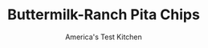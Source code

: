 ---
layout: ../../layouts/MarkdownPostLayout.astro
title: Buttermilk-Ranch Pita Chips
author: America's Test Kitchen
pubDate: 2023-03-15
description: "Our DIY pita chips require just a few minutes of work for a big payoff."
image_url: https://res.cloudinary.com/hksqkdlah/image/upload/ar_1:1,c_fill,dpr_2.0,f_auto,fl_lossy.progressive.strip_profile,g_faces:auto,q_auto:low,w_344/20882_sfs-5easyflavorpitachips-buttermilkranch-2
tags: ["Breads"]
calories: 1459
protein: 2
carbohydrates: 13
fats: 
fiber: 1
ingredients: ["4 (8-inch), pita breads","1 tablespoon, buttermilk powder","2 teaspoons, dried dill","1 teaspoon, kosher salt","1/4 teaspoon, garlic powder","1/4 teaspoon, onion powder","1/2 cup, extra-virgin olive oil"]
serves: 8
time: "35 minutes, plus 20 minutes cooling"
instructions: ["Adjust oven racks to upper-middle and lower-middle positions and heat oven to 350 degrees. Using kitchen shears, cut around perimeter of each pita and separate into 2 thin rounds. Combine buttermilk powder, dill, salt, garlic powder, and onion powder in bowl.","Working with 1 round at a time, brush cut side generously with oil and sprinkle with spice mixture. Stack rounds on top of one another, cut side up, as you go. Using chef’s knife, cut pita stack into 8 wedges. Spread wedges, cut side up and in single layer, on 2 rimmed baking sheets. Bake until wedges are golden brown and crisp, about 15 minutes, rotating and switching sheets halfway through baking. Let cool before serving."]
nutrition: ["52 mg Potassium","45 mg Phosphorus","10 mg Calcium","17 mg Magnesium","106 mg Sodium","14 g Fat","9 g Monounsaturated","1 g Polyunsaturated","1 g Saturated","1 g Fiber","8 µg Folate (food)","8 µg Vitamin K","8 g Water","13 g Carbs","8 µg Folate equivalent (total)","2 g Protein","2 mg Vitamin E","1 µg Vitamin A","182 kcal Energy","1459 calories"]
notes: "Use whole-wheat pita bread, if you like. You can also substitute vegetable oil for the olive oil."
---